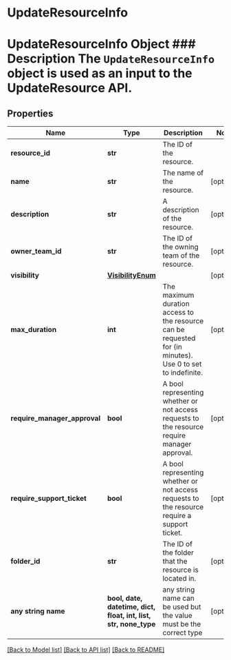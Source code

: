 # UpdateResourceInfo

# UpdateResourceInfo Object ### Description The `UpdateResourceInfo` object is used as an input to the UpdateResource API.

## Properties
Name | Type | Description | Notes
------------ | ------------- | ------------- | -------------
**resource_id** | **str** | The ID of the resource. | 
**name** | **str** | The name of the resource. | [optional] 
**description** | **str** | A description of the resource. | [optional] 
**owner_team_id** | **str** | The ID of the owning team of the resource. | [optional] 
**visibility** | [**VisibilityEnum**](VisibilityEnum.md) |  | [optional] 
**max_duration** | **int** | The maximum duration access to the resource can be requested for (in minutes). Use 0 to set to indefinite. | [optional] 
**require_manager_approval** | **bool** | A bool representing whether or not access requests to the resource require manager approval. | [optional] 
**require_support_ticket** | **bool** | A bool representing whether or not access requests to the resource require a support ticket. | [optional] 
**folder_id** | **str** | The ID of the folder that the resource is located in. | [optional] 
**any string name** | **bool, date, datetime, dict, float, int, list, str, none_type** | any string name can be used but the value must be the correct type | [optional]

[[Back to Model list]](../README.md#documentation-for-models) [[Back to API list]](../README.md#documentation-for-api-endpoints) [[Back to README]](../README.md)


